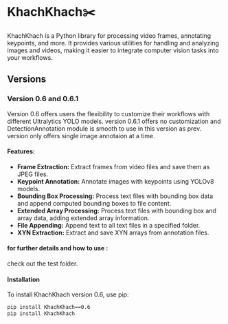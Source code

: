 # KhachKhach✂️

KhachKhach is a Python library for processing video frames, annotating keypoints, and more. It provides various utilities for handling and analyzing images and videos, making it easier to integrate computer vision tasks into your workflows.

## Versions

### Version 0.6 and 0.6.1

Version 0.6 offers users the flexibility to customize their workflows with different Ultralytics YOLO models.
version 0.6.1 offers no customization and DetectionAnnotation module is smooth to use in this version as prev. version only offers 
single image annotaion at a time.
#### Features:
- **Frame Extraction:** Extract frames from video files and save them as JPEG files.
- **Keypoint Annotation:** Annotate images with keypoints using YOLOv8 models.
- **Bounding Box Processing:** Process text files with bounding box data and append computed bounding boxes to file content.
- **Extended Array Processing:** Process text files with bounding box and array data, adding extended array information.
- **File Appending:** Append text to all text files in a specified folder.
- **XYN Extraction:** Extract and save XYN arrays from annotation files.

#### for further details and how to use :
  check out the test folder.
#### Installation

To install KhachKhach version 0.6, use pip:   
```bash
pip install KhachKhach==0.6
pip install KhachKhach


